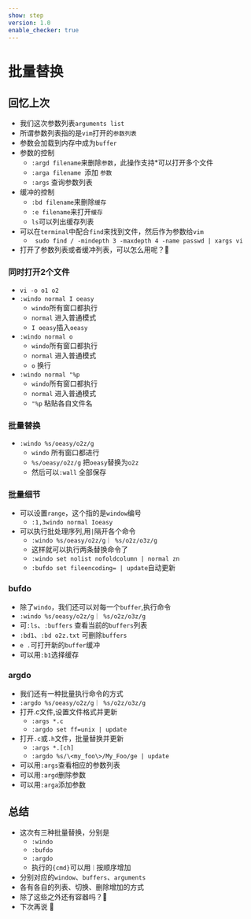 ```yaml
---
show: step
version: 1.0
enable_checker: true
---
```


# 批量替换

## 回忆上次



- 我们这次参数列表`arguments list`
- 所谓参数列表指的是`vim`打开的`参数列表`
- 参数会加载到内存中成为`buffer`
- 参数的控制
	- `:argd filename`来删除`参数`，此操作支持*可以打开多个文件
	- `:arga filename `添加 `参数`
	- `:args` 查询参数列表
- 缓冲的控制
	- `:bd filename`来删除`缓存`
	- `:e filename`来打开`缓存`
	- `ls`可以列出缓存列表
- 可以在`terminal`中配合`find`来找到文件，然后作为参数给`vim`
	-  ` sudo find / -mindepth 3 -maxdepth 4 -name passwd | xargs vi`
- 打开了参数列表或者缓冲列表，可以怎么用呢？🤔

### 同时打开2个文件

- `vi -o o1 o2`
- `:windo normal I oeasy`
	- `windo`所有窗口都执行
	- `normal` 进入普通模式
	- `I oeasy`插入`oeasy`
- `:windo normal o`
	- `windo`所有窗口都执行
	- `normal` 进入普通模式
	- `o` 换行
- `:windo normal "%p`
	- `windo`所有窗口都执行
	- `normal` 进入普通模式
	- `"%p` 粘贴各自文件名
	
### 批量替换

- `:windo %s/oeasy/o2z/g`
	- `windo` 所有窗口都进行
	- `%s/oeasy/o2z/g` 把`oeasy`替换为`o2z`
	- 然后可以`:wall` 全部保存

### 批量细节

- 可以设置`range`，这个指的是`window`编号
	- `:1,3windo normal Ioeasy`
- 可以执行批处理序列,用`|`隔开各个命令
	- `:windo %s/oeasy/o2z/g｜ %s/o2z/o3z/g`
	- 这样就可以执行两条替换命令了
	- `:windo set nolist nofoldcolumn | normal zn  `
	- `:bufdo set fileencoding= | update`自动更新
### bufdo

- 除了`windo`，我们还可以对每一个`buffer`,执行命令
- `:windo %s/oeasy/o2z/g｜ %s/o2z/o3z/g`
- 可`:ls`、`:buffers` 查看当前的`buffers`列表
- `:bd1`、`:bd o2z.txt` 可删除`buffers`
- `e .`可打开新的`buffer`缓冲
- 可以用`:b1`选择缓存

### argdo

- 我们还有一种批量执行命令的方式
- `:argdo %s/oeasy/o2z/g｜ %s/o2z/o3z/g`
- 打开.c文件,设置文件格式并更新
	-  `:args *.c`                              
	-  `:argdo set ff=unix | update  `
- 打开`.c`或`.h`文件，批量替换并更新
	-  `:args *.[ch]     `                     
	-  `:argdo %s/\<my_foo\>/My_Foo/ge | update    `
-  可以用`:args`查看相应的参数列表
-  可以用`:argd`删除参数
-  可以用`:arga`添加参数
## 总结
- 这次有三种批量替换，分别是
	- `:windo`
	- `:bufdo`
	- `:argdo`
	- 执行的`{cmd}`可以用`｜`按顺序增加
- 分别对应的`window`、`buffers`、`arguments`
- 各有各自的列表、切换、删除增加的方式
- 除了这些之外还有容器吗？🤔
- 下次再说 👋






